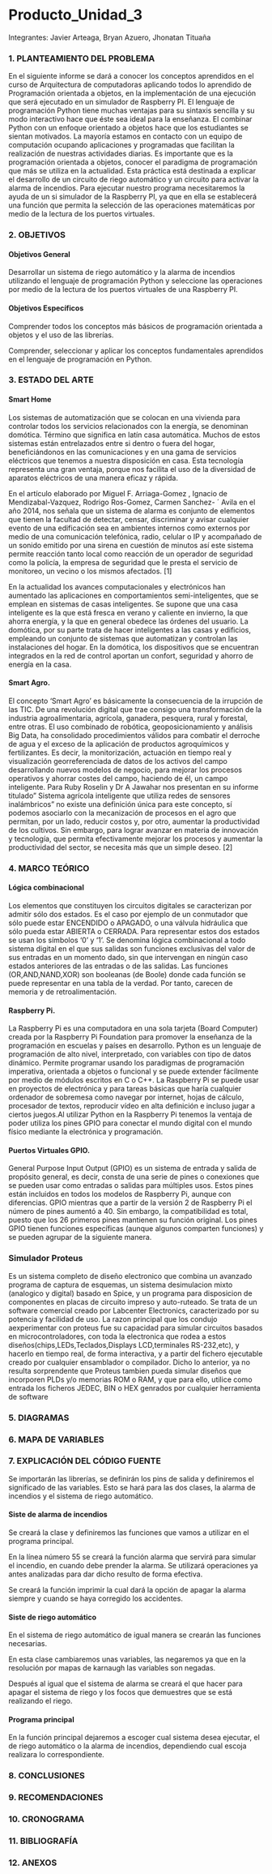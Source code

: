 # Producto_Unidad_3
Integrantes: Javier Arteaga, Bryan Azuero, Jhonatan Tituaña
### 1. PLANTEAMIENTO DEL PROBLEMA
 
En el siguiente informe se dará a conocer los conceptos aprendidos en el curso de Arquitectura de computadoras aplicando todos lo aprendido de Programación orientada a objetos, en la implementación de una ejecución que será ejecutado en un simulador de Raspberry PI. El lenguaje de programación Python tiene muchas ventajas para su sintaxis sencilla y su modo interactivo hace que éste sea ideal para la enseñanza. El combinar Python con un enfoque orientado a objetos hace que los estudiantes se sientan motivados. La mayoría estamos en contacto con un equipo de computación ocupando aplicaciones y programadas que facilitan la realización de nuestras actividades diarias. Es importante que es la programación orientada a objetos, conocer el paradigma de programación que más se utiliza en la actualidad. Esta práctica está destinada a explicar el desarrollo de un circuito de riego automático y un circuito para activar la alarma de incendios. Para ejecutar nuestro programa necesitaremos la ayuda de un si simulador de la Raspberry PI, ya que en ella se establecerá una función que permita la selección de las operaciones matemáticas por medio de la lectura de los puertos virtuales.

### 2. OBJETIVOS

#### Objetivos General

Desarrollar un sistema de riego automático y la alarma de incendios utilizando el lenguaje de programación Python y seleccione las operaciones por medio de la lectura de los puertos virtuales de una Raspberry PI.

#### Objetivos Específicos

Comprender todos los conceptos más básicos de programación orientada a objetos y el uso de las librerías.

Comprender, seleccionar y aplicar los conceptos fundamentales aprendidos en el lenguaje de programación en Python.

### 3. ESTADO DEL ARTE

#### Smart Home

Los sistemas de automatización que se colocan en una vivienda para controlar todos los servicios relacionados con la energía, se denominan domótica. Término que significa en latín casa automática. Muchos de estos sistemas están entrelazados entre si dentro o fuera del hogar, beneficiándonos en las comunicaciones y en una gama de servicios eléctricos que tenemos a nuestra disposición en casa. Esta tecnología representa una gran ventaja, porque nos facilita el uso de la diversidad de aparatos eléctricos de una manera eficaz y rápida.

En el artículo elaborado por Miguel F. Arriaga-Gomez , Ignacio de Mendizabal-Vazquez, Rodrigo Ros-Gomez, Carmen Sanchez- ´ Avila en el año 2014, nos señala que un sistema de alarma es conjunto de elementos que tienen la facultad de detectar, censar, discriminar y avisar cualquier evento de una edificación sea en ambientes internos como externos por medio de una comunicación telefónica, radio, celular o IP y acompañado de un sonido emitido por una sirena en cuestión de minutos así este sistema permite reacción tanto local como reacción de un operador de seguridad como la policía, la empresa de seguridad que le presta el servicio de monitoreo, un vecino o los mismos afectados. [1]

En la actualidad los avances computacionales y electrónicos han aumentado las aplicaciones en comportamientos semi-inteligentes, que se emplean en sistemas de casas inteligentes. Se supone que una casa inteligente es la que está fresca en verano y caliente en invierno, la que ahorra energía, y la que en general obedece las órdenes del usuario. La domótica, por su parte trata de hacer inteligentes a las casas y edificios, empleando un conjunto de sistemas que automatizan y controlan las instalaciones del hogar. En la domótica, los dispositivos que se encuentran integrados en la red de control aportan un confort, seguridad y ahorro de energía en la casa.

####  Smart Agro.

El concepto ‘Smart Agro’ es básicamente la consecuencia de la irrupción de las TIC. De una revolución digital que trae consigo una transformación de la industria agroalimentaria, agrícola, ganadera, pesquera, rural y forestal, entre otras. El uso combinado de robótica, geoposicionamiento y análisis Big Data, ha consolidado procedimientos válidos para combatir el derroche de agua y el exceso de la aplicación de productos agroquímicos y fertilizantes. Es decir, la monitorización, actuación en tiempo real y visualización georreferenciada de datos de los activos del campo desarrollando nuevos modelos de negocio, para mejorar los procesos operativos y ahorrar costes del campo, haciendo de él, un campo inteligente. Para Ruby Roselin  y Dr A Jawahar nos presentan en su informe titulado” Sistema agrícola inteligente que utiliza redes de sensores inalámbricos” no existe una definición única para este concepto, sí podemos asociarlo con la mecanización de procesos en el agro que permitan, por un lado, reducir costos y, por otro, aumentar la productividad de los cultivos. Sin embargo, para lograr avanzar en materia de innovación y tecnología, que permita efectivamente mejorar los procesos y aumentar la productividad del sector, se necesita más que un simple deseo. [2]

### 4. MARCO TEÓRICO

#### Lógica combinacional

Los elementos que constituyen los circuitos digitales se caracterizan por admitir sólo dos estados. Es el caso por ejemplo de un conmutador que sólo puede estar ENCENDIDO o APAGADO, o una válvula hidráulica que sólo pueda estar ABIERTA o CERRADA. Para representar estos dos estados se usan los símbolos ‘0’ y ‘1’. Se denomina lógica combinacional a todo sistema digital en el que sus salidas son funciones exclusivas del valor de sus entradas en un momento dado, sin que intervengan en ningún caso estados anteriores de las entradas o de las salidas. Las funciones (OR,AND,NAND,XOR) son booleanas (de Boole) donde cada función se puede representar en una tabla de la verdad. Por tanto, carecen de memoria y de retroalimentación.

#### Raspberry Pi.
La Raspberry Pi es una computadora en una sola tarjeta (Board Computer) creada por la Raspberry Pi Foundation para promover la enseñanza de la programación en escuelas y países en desarrollo. Python es un lenguaje de programación de alto nivel, interpretado, con variables con tipo de datos dinámico. Permite programar usando los paradigmas de programación imperativa, orientada a objetos o funcional y se puede extender fácilmente por medio de módulos escritos en C o C++. La Raspberry Pi se puede usar en proyectos de electrónica y para tareas básicas que haría cualquier ordenador de sobremesa como navegar por internet, hojas de cálculo, procesador de textos, reproducir vídeo en alta definición e incluso jugar a ciertos juegos.Al utilizar Python en la Raspberry Pi tenemos la ventaja de poder utiliza los pines GPIO para conectar el mundo digital con el mundo físico mediante la electrónica y programación.

#### Puertos Virtuales GPIO.

General Purpose Input Output (GPIO) es un sistema de entrada y salida de propósito general, es decir, consta de una serie de pines o conexiones que se pueden usar como entradas o salidas para múltiples usos. Estos pines están incluidos en todos los modelos de Raspberry Pi, aunque con diferencias. GPIO mientras que a partir de la versión 2 de Raspberry Pi el número de pines aumentó a 40. Sin embargo, la compatibilidad es total, puesto que los 26 primeros pines mantienen su función original. Los pines GPIO tienen funciones específicas (aunque algunos comparten funciones) y se pueden agrupar de la siguiente manera.
### Simulador Proteus

Es un sistema completo de diseño electronico que combina un avanzado programa de captura de esquemas, un sistema desimulacion mixto (analogico y digital) basado en Spice, y un programa para disposicion de componentes en placas de circuito impreso y auto-ruteado. Se trata de un software comercial creado por Labcenter Electronics, caracterizado por su potencia y facilidad de uso.
La razon principal que los condujo aexperimentar con proteus fue su capacidad para simular circuitos basados en microcontroladores, con toda la electronica que rodea a estos diseños(chips,LEDs,Teclados,Displays LCD,terminales RS-232,etc), y hacerlo en tiempo real, de forma interactiva, y a partir del fichero ejecutable creado por cualquier ensamblador o compilador. Dicho lo anterior, ya no resulta sorprendente que Proteus tambien pueda simular diseños que incorporen PLDs y/o memorias ROM o RAM, y que para ello, utilice como entrada los ficheros  JEDEC, BIN o HEX genrados por cualquier herramienta de software 

### 5. DIAGRAMAS


### 6. MAPA DE VARIABLES


### 7. EXPLICACIÓN DEL CÓDIGO FUENTE

Se importarán las librerías, se definirán los pins de salida y definiremos el significado de las variables. Esto se hará para las dos clases, la alarma de incendios y el sistema de riego automático. 


#### Siste de alarma de incendios

Se creará la clase y definiremos las funciones que vamos a utilizar en el programa principal.


En la línea número 55 se creará la función alarma que servirá para simular el incendio, en cuando debe prender la alarma. Se utilizará operaciones ya antes analizadas para dar dicho resulto de forma efectiva.

Se creará la función imprimir la cual dará la opción de apagar la alarma siempre y cuando se haya corregido los accidentes.


#### Siste de riego automático

En el sistema de riego automático de igual manera se crearán las funciones necesarias.

En esta clase cambiaremos unas variables, las negaremos ya que en la resolución por mapas de karnaugh las variables son negadas.

Después al igual que el sistema de alarma se creará el que hacer para apagar el sistema de riego y los focos que demuestres que se está realizando el riego.


#### Programa principal
En la función principal dejaremos a escoger cual sistema desea ejecutar, el de riego automático o la alarma de incendios, dependiendo cual escoja realizara lo correspondiente.




### 8. CONCLUSIONES


### 9. RECOMENDACIONES


### 10. CRONOGRAMA


### 11. BIBLIOGRAFÍA


### 12. ANEXOS

